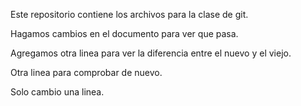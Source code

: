 Este repositorio contiene los archivos para la clase de git.

Hagamos cambios en el documento para ver que pasa.

Agregamos otra linea para ver la diferencia entre el nuevo y el viejo.

Otra linea para comprobar de nuevo.

Solo cambio una linea.